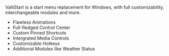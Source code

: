 <!-- START Header.mustache -->
<!-- END Header.mustache -->
<!-- START ShieldsFull.mustache -->
<!-- END ShieldsFull.mustache -->

<!-- START About.mustache -->
<!-- END About.mustache -->
ValliStart is a start menu replacement for Windows, with full customizability, interchangeable modules and more.

<!-- START Features.mustache -->
<!-- END Features.mustache -->
* Flawless Animations
* Full-fledged Control Center
* Custom Pinned Shortcuts
* Intergrated Media Controls
* Customizable Hotkeys
* Additional Modules like Weather Status

<!-- START GetStarted.mustache -->
<!-- END GetStarted.mustache -->
<!-- START Setup.mustache -->
<!-- END Setup.mustache -->
<!-- START Footer.mustache -->
<!-- END Footer.mustache -->
